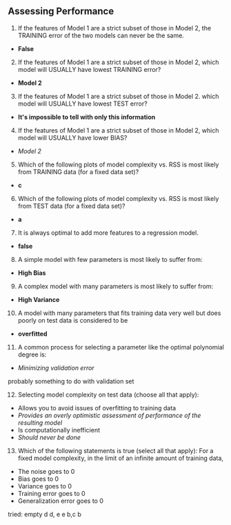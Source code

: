 ## Assessing Performance

1. If the features of Model 1 are a strict subset of those in Model 2, the TRAINING error of the two models can never be the same.
- **False**

2. If the features of Model 1 are a strict subset of those in Model 2, which model will USUALLY have lowest TRAINING error?
- **Model 2**

3. If the features of Model 1 are a strict subset of those in Model 2. which model will USUALLY have lowest TEST error?
- **It's impossible to tell with only this information**

4. If the features of Model 1 are a strict subset of those in Model 2, which model will USUALLY have lower BIAS?
- *Model 2*

5. Which of the following plots of model complexity vs. RSS is most likely from TRAINING data (for a fixed data set)?
- **c**

6. Which of the following plots of model complexity vs. RSS is most likely from TEST data (for a fixed data set)?
- **a**

7. It is always optimal to add more features to a regression model.
- **false**

8. A simple model with few parameters is most likely to suffer from:
- **High Bias**

9. A complex model with many parameters is most likely to suffer from:
- **High Variance**

10. A model with many parameters that fits training data very well but does poorly on test data is considered to be
- **overfitted**

11. A common process for selecting a parameter like the optimal polynomial degree is:
- *Minimizing validation error*

probably something to do with validation set

12. Selecting model complexity on test data (choose all that apply):
- Allows you to avoid issues of overfitting to training data
- *Provides an overly optimistic assessment of performance of the resulting model*
- Is computationally inefficient
- *Should never be done*

13. Which of the following statements is true (select all that apply): For a fixed model complexity, in the limit of an infinite amount of training data,
- The noise goes to 0
- Bias goes to 0
- Variance goes to 0
- Training error goes to 0
- Generalization error goes to 0

tried:
empty
d
d, e
e
b,c
b
